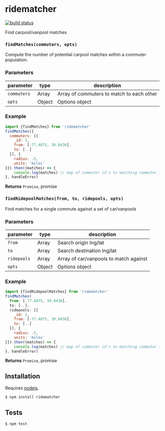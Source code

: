 # ridematcher

[![build status](https://secure.travis-ci.org/conveyal/ridematcher.js.png)](http://travis-ci.org/conveyal/ridematcher.js)

Find carpool/vanpool matches


### `findMatches(commuters, opts)`

Compute the number of potential carpool matches within a commuter population.

### Parameters

| parameter   | type   | description                               |
| ----------- | ------ | ----------------------------------------- |
| `commuters` | Array  | Array of commuters to match to each other |
| `opts`      | Object | Options object                            |


### Example

```js
import {findMatches} from 'ridematcher'
findMatches({
  commuters: [{
    _id: 1,
    from: [-77.4875, 39.0436],
    to: [..]
  }], {
    radius: .5,
    units: 'miles'
}}).then((matches) => {
    console.log(matches) // map of commuter id's to matching commuter id's
}, handleError)
```


**Returns** `Promise`, promise


### `findRidepoolMatches(from, to, ridepools, opts)`

Find matches for a single commute against a set of car/vanpools

### Parameters

| parameter   | type   | description                            |
| ----------- | ------ | -------------------------------------- |
| `from`      | Array  | Search origin lng/lat                  |
| `to`        | Array  | Search destination lng/lat             |
| `ridepools` | Array  | Array of car/vanpools to match against |
| `opts`      | Object | Options object                         |


### Example

```js
import {findRidepoolMatches} from 'ridematcher'
findMatches(
  from: [-77.4875, 39.0436],
  to: [..],
  ridepools: [{
    _id: 1,
    from: [-77.4875, 39.0436],
    to: [..]
  }], {
    radius: .5,
    units: 'miles'
}}).then((matches) => {
    console.log(matches) // map of commuter id's to matching commuter id's
}, handleError)
```


**Returns** `Promise`, promise

## Installation

Requires [nodejs](http://nodejs.org/).

```sh
$ npm install ridematcher
```

## Tests

```sh
$ npm test
```


